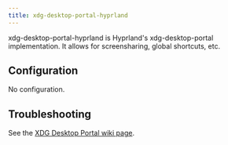 ```yaml
---
title: xdg-desktop-portal-hyprland
---
```


xdg-desktop-portal-hyprland is Hyprland's xdg-desktop-portal implementation. It
allows for screensharing, global shortcuts, etc.

## Configuration

No configuration.

## Troubleshooting

See the
[XDG Desktop Portal wiki page](../../Useful-Utilities/Hyprland-desktop-portal).

